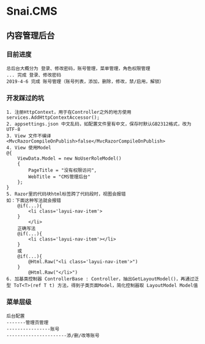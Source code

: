 # Snai.CMS
## 内容管理后台

### 目前进度
    总后台大概分为 登录、修改密码，账号管理，菜单管理，角色权限管理
    ... 完成 登录、修改密码
    2019-4-6 完成 账号管理（账号列表，添加，删除，修改，禁/启用，解锁）

### 开发踩过的坑
    1. 注册HttpContext，用于在Controller之外的地方使用  
    services.AddHttpContextAccessor();  
    2. appsettings.json 中文乱码，如配置文件里有中文，保存时默认GB2312格式，改为UTF-8  
    3. View 文件不编译 <MvcRazorCompileOnPublish>false</MvcRazorCompileOnPublish>  
    4. View 使用Model  
    @{
        ViewData.Model = new NoUserRoleModel()
        {
            PageTitle = "没有权限访问",
            WebTitle = "CMS管理后台"
        };
    }  
    5. Razor里的代码块html标签跨了代码段时，视图会报错
    如：下面这种写法就会报错 
        @if(...){
            <li class='layui-nav-item'>
        }
            </li>
        正确写法
        @if(...){
            <li class='layui-nav-item'></li>
        }
        或
        @if(...){
            @Html.Raw("<li class='layui-nav-item'>")
        }
            @Html.Raw("</li>")
    6. 加基类控制器 ControllerBase : Controller，抽出GetLayoutModel()，再通过泛型 ToT<T>(ref T t) 方法，得到子类页面Model，简化控制器取 LayoutModel Model值


### 菜单层级
    后台配置  
    -------管理员管理  
    ----------------账号
    ----------------------添/删/改等账号